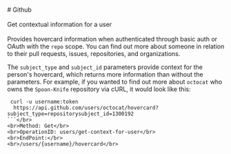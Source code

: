 <br>#     Github</br>
<br>Get contextual information for a user</br>
<br>Provides hovercard information when authenticated through basic auth or OAuth with the `repo` scope. You can find out more about someone in relation to their pull requests, issues, repositories, and organizations.

The `subject_type` and `subject_id` parameters provide context for the person's hovercard, which returns more information than without the parameters. For example, if you wanted to find out more about `octocat` who owns the `Spoon-Knife` repository via cURL, it would look like this:

```shell
 curl -u username:token
  https://api.github.com/users/octocat/hovercard?subject_type=repositorysubject_id=1300192
```</br>
<br>Method: Get</br>
<br>OperationID: users/get-context-for-user</br>
<br>EndPoint:</br>
<br>/users/{username}/hovercard</br>
